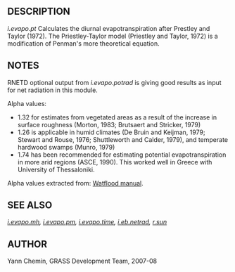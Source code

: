 <h2>DESCRIPTION</h2>

<em>i.evapo.pt</em> Calculates the diurnal evapotranspiration after Prestley
and Taylor (1972). The Priestley-Taylor model (Priestley and Taylor, 1972)
is a modification of Penman's more theoretical equation.

<h2>NOTES</h2>

RNETD optional output from <em>i.evapo.potrad</em> is giving good results as input
for net radiation in this module.

<p>Alpha values:
<ul>
<li> 1.32 for estimates from vegetated areas as a result of the increase in
surface roughness (Morton, 1983; Brutsaert and Stricker, 1979)</li>
<li> 1.26 is applicable in humid climates (De Bruin and Keijman, 1979;
Stewart and Rouse, 1976; Shuttleworth and Calder, 1979), and temperate
hardwood swamps (Munro, 1979)</li>
<li> 1.74 has been recommended for estimating potential evapotranspiration
in more arid regions (ASCE, 1990). This worked well in Greece with University
of Thessaloniki.</li>
</ul>

Alpha values extracted from:
<a href="http://www.civil.uwaterloo.ca/Watflood/Manual/02_03_1.htm">Watflood manual</a>.

<h2>SEE ALSO</h2>

<em>
<a href="i.evapo.mh.html">i.evapo.mh</a>,
<a href="i.evapo.pm.html">i.evapo.pm</a>,
<a href="i.evapo.time.html">i.evapo.time</a>,
<a href="i.eb.netrad.html">i.eb.netrad</a>,
<a href="r.sun.html">r.sun</a>
</em>

<h2>AUTHOR</h2>

Yann Chemin, GRASS Development Team, 2007-08
